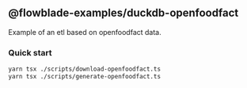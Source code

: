 ## @flowblade-examples/duckdb-openfoodfact

Example of an etl based on openfoodfact data. 

### Quick start

```bash
yarn tsx ./scripts/download-openfoodfact.ts
yarn tsx ./scripts/generate-openfoodfact.ts
```

